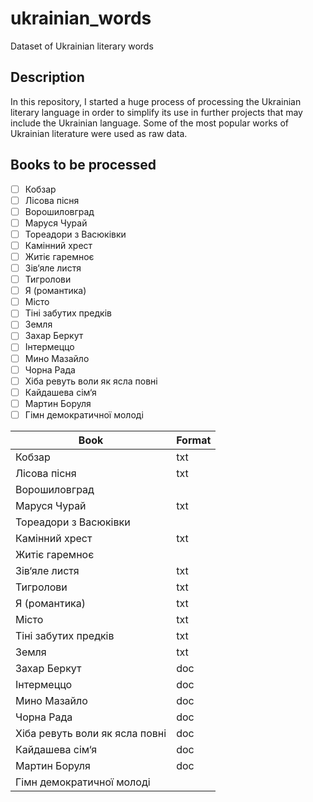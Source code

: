 # ukrainian_words
Dataset of Ukrainian literary words


## Description

In this repository, I started a huge process of processing the Ukrainian literary language in order to simplify its use in further projects that may include the Ukrainian language.
Some of the most popular works of Ukrainian literature were used as raw data.

## Books to be processed

- [ ] Кобзар
- [ ] Лісова пісня
- [ ] Ворошиловград
- [ ] Маруся Чурай
- [ ] Тореадори з Васюківки
- [ ] Камінний хрест
- [ ] Житіє гаремноє
- [ ] Зів‘яле листя
- [ ] Тигролови
- [ ] Я (романтика)
- [ ] Місто
- [ ] Тіні забутих предків
- [ ] Земля
- [ ] Захар Беркут
- [ ] Інтермеццо
- [ ] Мино Мазайло
- [ ] Чорна Рада
- [ ] Хіба ревуть воли як ясла повні
- [ ] Кайдашева сім‘я
- [ ] Мартин Боруля
- [ ] Гімн демократичної молоді

| Book | Format |
| ---- | ------ |
|Кобзар| txt |
|Лісова пісня| txt |
|Ворошиловград||
|Маруся Чурай| txt |
|Тореадори з Васюківки||
|Камінний хрест| txt |
|Житіє гаремноє||
|Зів‘яле листя| txt |
|Тигролови| txt |
|Я (романтика)| txt |
|Місто| txt |
|Тіні забутих предків| txt |
|Земля| txt |
|Захар Беркут| doc |
|Інтермеццо| doc |
|Мино Мазайло| doc |
|Чорна Рада| doc |
|Хіба ревуть воли як ясла повні| doc |
|Кайдашева сім‘я| doc |
|Мартин Боруля| doc |
|Гімн демократичної молоді||
